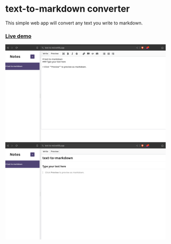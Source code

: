 # text-to-markdown converter

This simple web app will convert any text you write to markdown.

### [Live demo](https://text-to-md.netlify.app/)

![screenshot](https://github.com/chiefEbube/text-to-markdown/blob/main/img/Screenshot%20from%202024-03-26%2011-04-18.png?raw=true)
![screenshot](https://github.com/chiefEbube/text-to-markdown/blob/main/img/Screenshot%20from%202024-03-26%2011-04-35.png?raw=true)